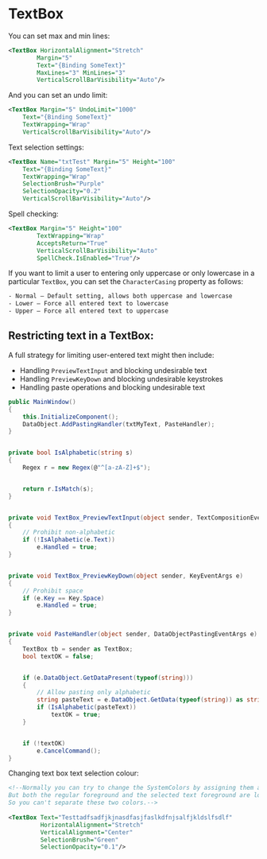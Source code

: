 # TextBox

You can set max and min lines:

```xml
<TextBox HorizontalAlignment="Stretch"
        Margin="5"
        Text="{Binding SomeText}"
        MaxLines="3" MinLines="3"
        VerticalScrollBarVisibility="Auto"/>
```

And you can set an undo limit:

```xml
<TextBox Margin="5" UndoLimit="1000"
    Text="{Binding SomeText}"
    TextWrapping="Wrap"
    VerticalScrollBarVisibility="Auto"/>
```

Text selection settings:

```xml
<TextBox Name="txtTest" Margin="5" Height="100"
    Text="{Binding SomeText}"
    TextWrapping="Wrap"
    SelectionBrush="Purple"
    SelectionOpacity="0.2"
    VerticalScrollBarVisibility="Auto"/>
```

Spell checking:

```xml
<TextBox Margin="5" Height="100"
        TextWrapping="Wrap"
        AcceptsReturn="True"
        VerticalScrollBarVisibility="Auto"
        SpellCheck.IsEnabled="True"/>
```

If you want to limit a user to entering only uppercase or only lowercase in a particular `TextBox`, you can set the `CharacterCasing` property as follows:

```xml
- Normal – Default setting, allows both uppercase and lowercase
- Lower – Force all entered text to lowercase
- Upper – Force all entered text to uppercase
```


## Restricting text in a TextBox:

A full strategy for limiting user-entered text might then include:

- Handling `PreviewTextInput` and blocking undesirable text
- Handling `PreviewKeyDown` and blocking undesirable keystrokes
- Handling paste operations and blocking undesirable text


```csharp
public MainWindow()
{
    this.InitializeComponent();
    DataObject.AddPastingHandler(txtMyText, PasteHandler);
}


private bool IsAlphabetic(string s)
{
    Regex r = new Regex(@"^[a-zA-Z]+$");


    return r.IsMatch(s);
}


private void TextBox_PreviewTextInput(object sender, TextCompositionEventArgs e)
{
    // Prohibit non-alphabetic
    if (!IsAlphabetic(e.Text))
        e.Handled = true;
}


private void TextBox_PreviewKeyDown(object sender, KeyEventArgs e)
{
    // Prohibit space
    if (e.Key == Key.Space)
        e.Handled = true;
}


private void PasteHandler(object sender, DataObjectPastingEventArgs e)
{
    TextBox tb = sender as TextBox;
    bool textOK = false;


    if (e.DataObject.GetDataPresent(typeof(string)))
    {
        // Allow pasting only alphabetic
        string pasteText = e.DataObject.GetData(typeof(string)) as string;
        if (IsAlphabetic(pasteText))
            textOK = true;
    }


    if (!textOK)
        e.CancelCommand();
}
```

Changing text box text selection colour:

```xml
<!--Normally you can try to change the SystemColors by assigning them a new value in an object's Resources dictionary.
But both the regular foreground and the selected text foreground are looking at the same key (ControlTextBrushKey) for the color.
So you can't separate these two colors.-->
       
<TextBox Text="Testtadfsadfjkjnasdfasjfaslkdfnjsalfjkldslfsdlf"
         HorizontalAlignment="Stretch"
         VerticalAlignment="Center"
         SelectionBrush="Green"
         SelectionOpacity="0.1"/>
```
<!--stackedit_data:
eyJoaXN0b3J5IjpbMTYzOTkwNzIwNCwtNzQ0NTAyOTJdfQ==
-->